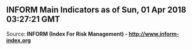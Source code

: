 ## INFORM Main Indicators as of Sun, 01 Apr 2018 03:27:21 GMT

Source: **INFORM (Index For Risk Management) - http://www.inform-index.org**